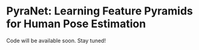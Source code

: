 # PyraNet: Learning Feature Pyramids for Human Pose Estimation

Code will be available soon. Stay tuned!
